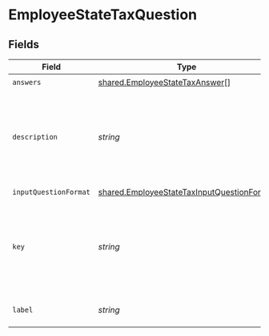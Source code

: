 # EmployeeStateTaxQuestion


## Fields

| Field                                                                                                    | Type                                                                                                     | Required                                                                                                 | Description                                                                                              |
| -------------------------------------------------------------------------------------------------------- | -------------------------------------------------------------------------------------------------------- | -------------------------------------------------------------------------------------------------------- | -------------------------------------------------------------------------------------------------------- |
| `answers`                                                                                                | [shared.EmployeeStateTaxAnswer](../../models/shared/employeestatetaxanswer.md)[]                         | :heavy_check_mark:                                                                                       | N/A                                                                                                      |
| `description`                                                                                            | *string*                                                                                                 | :heavy_check_mark:                                                                                       | An explaination of the question - this may contain inline html formatted links.                          |
| `inputQuestionFormat`                                                                                    | [shared.EmployeeStateTaxInputQuestionFormat](../../models/shared/employeestatetaxinputquestionformat.md) | :heavy_check_mark:                                                                                       | N/A                                                                                                      |
| `key`                                                                                                    | *string*                                                                                                 | :heavy_check_mark:                                                                                       | A unique identifier of the question (for the given state) - used for updating the answer.                |
| `label`                                                                                                  | *string*                                                                                                 | :heavy_check_mark:                                                                                       | A short title for the question                                                                           |